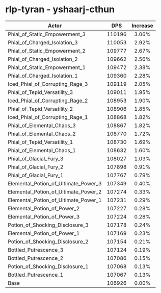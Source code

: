 # rlp-tyran - yshaarj-cthun
| Actor | DPS | Increase |
|---|:---:|:---:|
|Phial_of_Static_Empowerment_3|110196|3.06%|
|Phial_of_Charged_Isolation_3|110053|2.92%|
|Phial_of_Static_Empowerment_2|109777|2.67%|
|Phial_of_Charged_Isolation_2|109662|2.56%|
|Phial_of_Static_Empowerment_1|109472|2.38%|
|Phial_of_Charged_Isolation_1|109360|2.28%|
|Iced_Phial_of_Corrupting_Rage_3|109119|2.05%|
|Phial_of_Tepid_Versatility_3|109011|1.95%|
|Iced_Phial_of_Corrupting_Rage_2|108953|1.90%|
|Phial_of_Tepid_Versatility_2|108906|1.85%|
|Iced_Phial_of_Corrupting_Rage_1|108868|1.82%|
|Phial_of_Elemental_Chaos_3|108867|1.82%|
|Phial_of_Elemental_Chaos_2|108770|1.72%|
|Phial_of_Tepid_Versatility_1|108730|1.69%|
|Phial_of_Elemental_Chaos_1|108632|1.60%|
|Phial_of_Glacial_Fury_3|108027|1.03%|
|Phial_of_Glacial_Fury_2|107898|0.91%|
|Phial_of_Glacial_Fury_1|107767|0.79%|
|Elemental_Potion_of_Ultimate_Power_3|107349|0.40%|
|Elemental_Potion_of_Ultimate_Power_2|107274|0.33%|
|Elemental_Potion_of_Ultimate_Power_1|107231|0.29%|
|Elemental_Potion_of_Power_2|107227|0.28%|
|Elemental_Potion_of_Power_3|107224|0.28%|
|Potion_of_Shocking_Disclosure_3|107178|0.24%|
|Elemental_Potion_of_Power_1|107169|0.23%|
|Potion_of_Shocking_Disclosure_2|107154|0.21%|
|Bottled_Putrescence_3|107124|0.19%|
|Bottled_Putrescence_2|107086|0.15%|
|Potion_of_Shocking_Disclosure_1|107068|0.13%|
|Bottled_Putrescence_1|107067|0.13%|
|Base|106926|0.00%|
